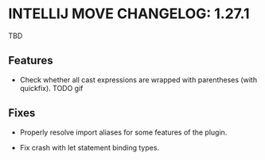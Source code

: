 # INTELLIJ MOVE CHANGELOG: 1.27.1

TBD

## Features

* Check whether all cast expressions are wrapped with parentheses (with quickfix). TODO gif

## Fixes

* Properly resolve import aliases for some features of the plugin.

* Fix crash with let statement binding types.
